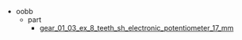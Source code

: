* oobb
  * part
    * [gear_01_03_ex_8_teeth_sh_electronic_potentiometer_17_mm](oobb/part/gear_01_03_ex_8_teeth_sh_electronic_potentiometer_17_mm)

